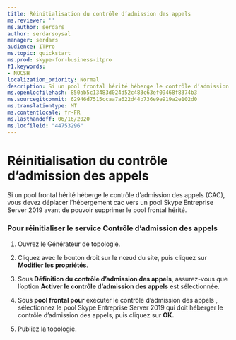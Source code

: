 ```yaml
---
title: Réinitialisation du contrôle d’admission des appels
ms.reviewer: ''
ms.author: serdars
author: serdarsoysal
manager: serdars
audience: ITPro
ms.topic: quickstart
ms.prod: skype-for-business-itpro
f1.keywords:
- NOCSH
localization_priority: Normal
description: Si un pool frontal hérité héberge le contrôle d’admission des appels (CAC), vous devez déplacer l’hébergement cac vers un pool Skype Entreprise Server 2019 avant de pouvoir supprimer le pool frontal hérité.
ms.openlocfilehash: 850ab5c13483d024d52c483c63ef09468f8374b3
ms.sourcegitcommit: 62946d7515ccaa7a622d44b736e9e919a2e102d0
ms.translationtype: MT
ms.contentlocale: fr-FR
ms.lasthandoff: 06/16/2020
ms.locfileid: "44753296"
---
```

# <a name="reset-call-admission-control"></a>Réinitialisation du contrôle d’admission des appels

Si un pool frontal hérité héberge le contrôle d’admission des appels (CAC), vous devez déplacer l’hébergement cac vers un pool Skype Entreprise Server 2019 avant de pouvoir supprimer le pool frontal hérité.
  
### <a name="to-reset-cac"></a>Pour réinitialiser le service Contrôle d’admission des appels

1. Ouvrez le Générateur de topologie.
    
2. Cliquez avec le bouton droit sur le nœud du site, puis cliquez sur **Modifier les propriétés**.
    
3. Sous **Définition du contrôle d’admission des appels**, assurez-vous que l’option **Activer le contrôle d’admission des appels** est sélectionnée. 
    
4. Sous **pool frontal pour** exécuter le contrôle d’admission des appels , sélectionnez le pool Skype Entreprise Server 2019 qui doit héberger le contrôle d’admission des appels, puis cliquez sur **OK.**
    
5. Publiez la topologie.
    

